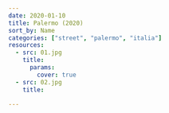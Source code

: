 ```yaml
---
date: 2020-01-10
title: Palermo (2020)
sort_by: Name
categories: ["street", "palermo", "italia"]
resources:
  - src: 01.jpg
    title: 
      params:
        cover: true
  - src: 02.jpg
    title: 

---
```

